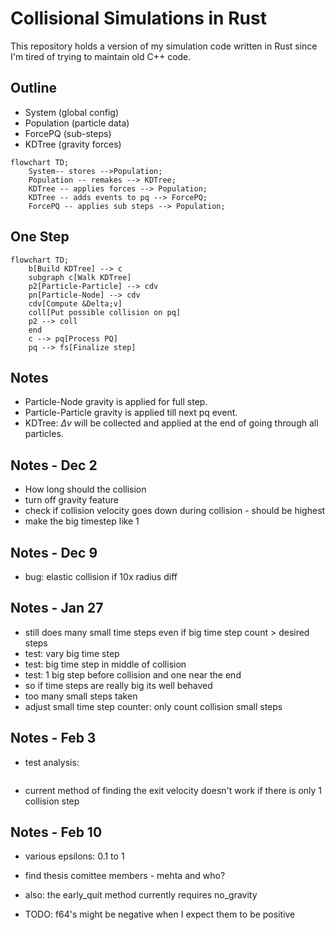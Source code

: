 # Collisional Simulations in Rust

This repository holds a version of my simulation code written in Rust since I'm tired of trying to maintain old C++ code.

## Outline

- System (global config)
- Population (particle data)
- ForcePQ (sub-steps)
- KDTree (gravity forces)

```mermaid
flowchart TD;
    System-- stores -->Population;
    Population -- remakes --> KDTree;
    KDTree -- applies forces --> Population;
    KDTree -- adds events to pq --> ForcePQ;
    ForcePQ -- applies sub steps --> Population;
```

## One Step

```mermaid
flowchart TD;
    b[Build KDTree] --> c
    subgraph c[Walk KDTree]
    p2[Particle-Particle] --> cdv
    pn[Particle-Node] --> cdv
    cdv[Compute &Delta;v]
    coll[Put possible collision on pq]
    p2 --> coll
    end
    c --> pq[Process PQ]
    pq --> fs[Finalize step]
```


## Notes

- Particle-Node gravity is applied for full step.
- Particle-Particle gravity is applied till next pq event.
- KDTree: $\Delta v$ will be collected and applied at the end of going through all particles.

## Notes - Dec 2
- How long should the collision
- turn off gravity feature
- check if collision velocity goes down during collision - should be highest
- make the big timestep like 1

## Notes - Dec 9
- bug: elastic collision if 10x radius diff

## Notes - Jan 27
- still does many small time steps even if big time step count > desired steps
- test: vary big time step
- test: big time step in middle of collision
- test: 1 big step before collision and one near the end
- so if time steps are really big its well behaved
- too many small steps taken
- adjust small time step counter: only count collision small steps

## Notes - Feb 3
- test analysis: 
    ```radius_0,radius_1,desired_impact_vel,time_step,rho,coeff_of_res,max_pen_depth_percent_0,max_pen_depth_percent_1,collision_steps,real_impact_vel,desired_collision_step_count
    ```

- current method of finding the exit velocity doesn't work if there is only 1 collision step

## Notes - Feb 10
- various epsilons: 0.1 to 1
- find thesis comittee members - mehta and who?

- also: the early_quit method currently requires no_gravity
- TODO: f64's might be negative when I expect them to be positive